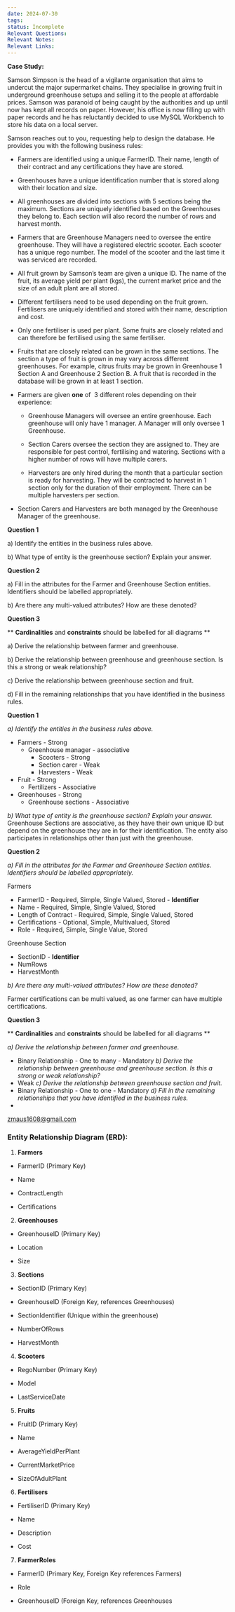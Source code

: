 ```yaml
---
date: 2024-07-30
tags: 
status: Incomplete
Relevant Questions: 
Relevant Notes: 
Relevant Links:
---
```

**Case Study:**  

Samson Simpson is the head of a vigilante organisation that aims to undercut the major supermarket chains. They specialise in growing fruit in underground greenhouse setups and selling it to the people at affordable prices. Samson was paranoid of being caught by the authorities and up until now has kept all records on paper. However, his office is now filling up with paper records and he has reluctantly decided to use MySQL Workbench to store his data on a local server.  

Samson reaches out to you, requesting help to design the database. He provides you with the following business rules: 

- Farmers are identified using a unique FarmerID. Their name, length of their contract and any certifications they have are stored. 
- Greenhouses have a unique identification number that is stored along with their location and size. 
- All greenhouses are divided into sections with 5 sections being the maximum. Sections are uniquely identified based on the Greenhouses they belong to. Each section will also record the number of rows and harvest month. 
- Farmers that are Greenhouse Managers need to oversee the entire greenhouse. They will have a registered electric scooter. Each scooter has a unique rego number. The model of the scooter and the last time it was serviced are recorded. 
- All fruit grown by Samson’s team are given a unique ID. The name of the fruit, its average yield per plant (kgs), the current market price and the size of an adult plant are all stored. 
- Different fertilisers need to be used depending on the fruit grown. Fertilisers are uniquely identified and stored with their name, description and cost. 
- Only one fertiliser is used per plant. Some fruits are closely related and can therefore be fertilised using the same fertiliser. 
- Fruits that are closely related can be grown in the same sections. The section a type of fruit is grown in may vary across different greenhouses. For example, citrus fruits may be grown in Greenhouse 1 Section A and Greenhouse 2 Section B. A fruit that is recorded in the database will be grown in at least 1 section.
- Farmers are given **one** of  3 different roles depending on their experience: 
    - Greenhouse Managers will oversee an entire greenhouse. Each greenhouse will only have 1 manager. A Manager will only oversee 1 Greenhouse.
        
    - Section Carers oversee the section they are assigned to. They are responsible for pest control, fertilising and watering. Sections with a higher number of rows will have multiple carers. 
        
    - Harvesters are only hired during the month that a particular section is ready for harvesting. They will be contracted to harvest in 1 section only for the duration of their employment. There can be multiple harvesters per section.  
        
- Section Carers and Harvesters are both managed by the Greenhouse Manager of the greenhouse.

**Question 1**

a) Identify the entities in the business rules above.

b) What type of entity is the greenhouse section? Explain your answer.

**Question 2**

a) Fill in the attributes for the Farmer and Greenhouse Section entities. Identifiers should be labelled appropriately.

b) Are there any multi-valued attributes? How are these denoted?

**Question 3**

** **Cardinalities** and **constraints** should be labelled for all diagrams **

a) Derive the relationship between farmer and greenhouse.

b) Derive the relationship between greenhouse and greenhouse section. Is this a strong or weak relationship?

c) Derive the relationship between greenhouse section and fruit.

d) Fill in the remaining relationships that you have identified in the business rules.


**Question 1**

*a) Identify the entities in the business rules above.*
- Farmers - Strong
	- Greenhouse manager - associative
		- Scooters - Strong
		- Section carer - Weak
		- Harvesters - Weak
- Fruit - Strong
	- Fertilizers - Associative
- Greenhouses - Strong
	- Greenhouse sections - Associative 

*b) What type of entity is the greenhouse section? Explain your answer.*
Greenhouse Sections are associative, as they have their own unique ID but depend on the greenhouse they are in for their identification. The entity also participates in relationships other than just with the greenhouse.

**Question 2**

*a) Fill in the attributes for the Farmer and Greenhouse Section entities. Identifiers should be labelled appropriately.*

Farmers
- FarmerID - Required, Simple, Single Valued, Stored - **Identifier**
- Name - Required, Simple, Single Valued, Stored
- Length of Contract - Required, Simple, Single Valued, Stored
- Certifications - Optional, Simple, Multivalued, Stored
- Role - Required, Simple, Single Value, Stored

Greenhouse Section
- SectionID - **Identifier**
- NumRows
- HarvestMonth


*b) Are there any multi-valued attributes? How are these denoted?*

Farmer certifications can be multi valued, as one farmer can have multiple certifications.

**Question 3**

** **Cardinalities** and **constraints** should be labelled for all diagrams **

*a) Derive the relationship between farmer and greenhouse.*
- Binary Relationship - One to many - Mandatory
*b) Derive the relationship between greenhouse and greenhouse section. Is this a strong or weak relationship?*
- Weak
*c) Derive the relationship between greenhouse section and fruit.*
- Binary Relationship - One to one - Mandatory
*d) Fill in the remaining relationships that you have identified in the business rules.*
- 



zmaus1608@gmail.com



### Entity Relationship Diagram (ERD):

1. **Farmers**

- FarmerID (Primary Key)

- Name

- ContractLength

- Certifications

2. **Greenhouses**

- GreenhouseID (Primary Key)

- Location

- Size

3. **Sections**

- SectionID (Primary Key)

- GreenhouseID (Foreign Key, references Greenhouses)

- SectionIdentifier (Unique within the greenhouse)

- NumberOfRows

- HarvestMonth

4. **Scooters**

- RegoNumber (Primary Key)

- Model

- LastServiceDate

5. **Fruits**

- FruitID (Primary Key)

- Name

- AverageYieldPerPlant

- CurrentMarketPrice

- SizeOfAdultPlant

6. **Fertilisers**

- FertiliserID (Primary Key)

- Name

- Description

- Cost

7. **FarmerRoles**

- FarmerID (Primary Key, Foreign Key references Farmers)

- Role

- GreenhouseID (Foreign Key, references Greenhouses
